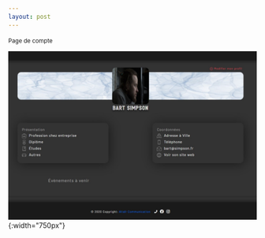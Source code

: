 ```yaml
---
layout: post
---
```


<small>Page de compte</small>

![account](images/userAccount.jpg){:width="750px"}
